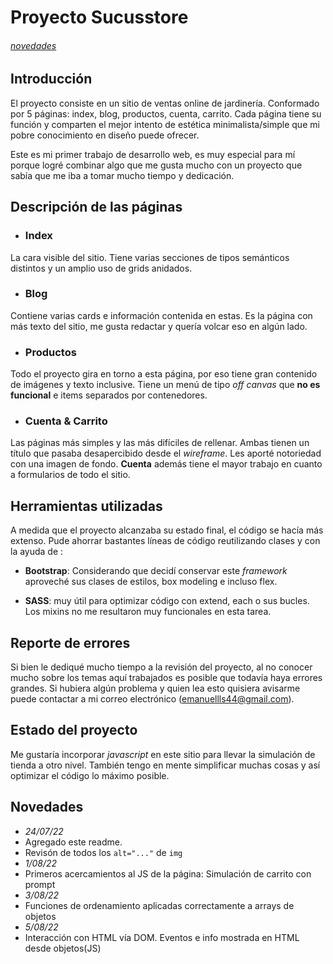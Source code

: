 # Proyecto Sucusstore
###### [novedades](#new)
## Introducción
El proyecto consiste en un sitio de ventas online de jardinería. Conformado por 5 páginas: index, blog, productos, cuenta, carrito. Cada página tiene su función y comparten el mejor intento de estética minimalista/simple que mi pobre conocimiento en diseño puede ofrecer.

Este es mi primer trabajo de desarrollo web, es muy especial para mí porque logré combinar algo que me gusta mucho con un proyecto que sabía que me iba a tomar mucho tiempo y dedicación.

## Descripción de las páginas
- ### Index
La cara visible del sitio. Tiene varias secciones de tipos semánticos distintos y un amplio uso de grids anidados.
- ### Blog
Contiene varias cards e información contenida en estas. Es la página con más texto del sitio, me gusta redactar y quería volcar eso en algún lado.
- ### Productos
Todo el proyecto gira en torno a esta página, por eso tiene gran contenido de imágenes y texto inclusive. Tiene un menú de tipo *off canvas* que **no es funcional** e items separados por contenedores.
- ### Cuenta & Carrito
Las páginas más simples y las más difíciles de rellenar. Ambas tienen un título que pasaba desapercibido desde el *wireframe*. Les aporté notoriedad con una imagen de fondo. **Cuenta** además tiene el mayor trabajo en cuanto a formularios de todo el sitio.

## Herramientas utilizadas
A medida que el proyecto alcanzaba su estado final, el código se hacía más extenso. Pude ahorrar bastantes líneas de código reutilizando clases y con la ayuda de :

- **Bootstrap**: Considerando que decidí conservar este *framework* aproveché sus clases de estilos, box modeling e incluso flex.

- **SASS**: muy útil para optimizar código con extend, each o sus bucles. Los mixins no me resultaron muy funcionales en esta tarea.

## Reporte de errores
Si bien le dediqué mucho tiempo a la revisión del proyecto, al no conocer mucho sobre los temas aquí trabajados es posible que todavía haya errores grandes. Si hubiera algún problema y quien lea esto quisiera avisarme puede contactar a mi correo electrónico (emanuellls44@gmail.com).

## Estado del proyecto
Me gustaría incorporar *javascript* en este sitio para llevar la simulación de tienda a otro nivel. También tengo en mente simplificar muchas cosas y así optimizar el código lo máximo posible.

<a name="new"><a/>
## Novedades
- *24/07/22*
- Agregado este readme.
- Revisón de todos los `alt="..."` de `img`
- *1/08/22*
- Primeros acercamientos al JS de la página: Simulación de carrito con prompt
- *3/08/22*
- Funciones de ordenamiento aplicadas correctamente a arrays de objetos
- *5/08/22*
- Interacción con HTML vía DOM. Eventos e info mostrada en HTML desde objetos(JS)
